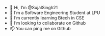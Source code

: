 - 👋 Hi, I’m @SujalSingh21
- 👀 I’m a Software Engineering Student at LPU
- 🌱 I’m currently learning Btech in CSE
- 💞️ I’m looking to collaborate on Github
- 📫 You can ping me on Github

<!---
SujalSingh21/SujalSingh21 is a ✨ special ✨ repository because its `README.md` (this file) appears on your GitHub profile.
You can click the Preview link to take a look at your changes.
--->
